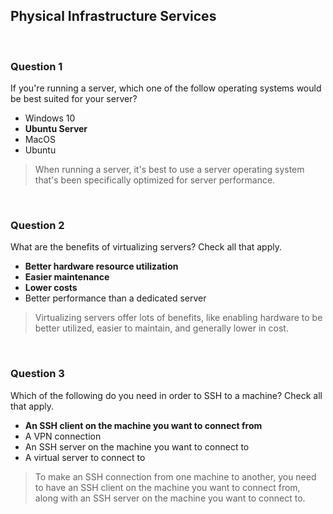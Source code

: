 ## Physical Infrastructure Services
 
<br>

### Question 1

If you're running a server, which one of the follow operating systems would be best suited for your server?
* Windows 10
* **Ubuntu Server**
* MacOS
* Ubuntu

> When running a server, it's best to use a server operating system that's been specifically optimized for server performance.

<br>

### Question 2

What are the benefits of virtualizing servers? Check all that apply.

* **Better hardware resource utilization**
* **Easier maintenance**
* **Lower costs**
* Better performance than a dedicated server

> Virtualizing servers offer lots of benefits, like enabling hardware to be better utilized, easier to maintain, and generally lower in cost.

<br>

### Question 3

Which of the following do you need in order to SSH to a machine? Check all that apply.

* **An SSH client on the machine you want to connect from**
* A VPN connection
* An SSH server on the machine you want to connect to
* A virtual server to connect to

> To make an SSH connection from one machine to another, you need to have an SSH client on the machine you want to connect from, along with an SSH server on the machine you want to connect to.